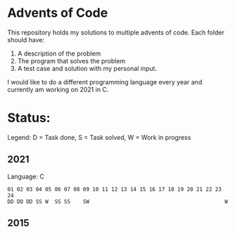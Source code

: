 # Advents of Code

This repository holds my solutions to multiple advents of code.
Each folder should have:
1. A description of the problem
2. The program that solves the problem
3. A test case and solution with my personal input.

I would like to do a different programming language every year
and currently am working on 2021 in C.

# Status:
Legend: D = Task done, S = Task solved, W = Work in progress

## 2021
Language: C

```
01 02 03 04 05 06 07 08 09 10 11 12 13 14 15 16 17 18 19 20 21 22 23 24
DD DD DD SS W  SS SS    SW                                           W  
```


## 2015
